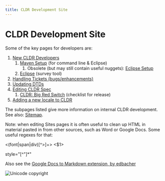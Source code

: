```yaml
---
title: CLDR Development Site
---
```


# CLDR Development Site

Some of the key pages for developers are:

1. [New CLDR Developers](https://cldr.unicode.org/development/new-cldr-developers)
    1. [Maven Setup](https://cldr.unicode.org/development/maven) (for command line & Eclipse)
        1. Obsolete (but may still contain useful nuggets): [Eclipse Setup](https://cldr.unicode.org/development/eclipse-setup)      
    2. [Eclipse](https://cldr.unicode.org/development/running-survey-tool/building-and-running-the-survey-tool-on-eclipse) (survey tool)       
2. [Handling Tickets (bugs/enhancements)](https://cldr.unicode.org/development/development-process)
3. [Updating DTDs](https://cldr.unicode.org/development/updating-dtds)
4. [Editing CLDR Spec](https://cldr.unicode.org/development/editing-cldr-spec)
    1. [CLDR: Big Red Switch](https://cldr.unicode.org/development/cldr-big-red-switch) (checklist for release)
5. [Adding a new locale to CLDR](https://cldr.unicode.org/development/adding-locales)
    

The subpages listed give more information on internal CLDR development. See also: [Sitemap](https://sites.google.com/site/cldr/system/app/pages/sitemap/hierarchy).

Note: when editing Sites pages it is often useful to clean up HTML in material pasted in from other sources, such as Word or Google Docs. Some useful regexes for that:

\<(font|span|div)\[^>\]+>         <$1>

style="\[^"\]\*"

Also see the [Google Docs to Markdown extension, by edbacher](https://workspace.google.com/marketplace/app/docs_to_markdown/700168918607)

![Unicode copyright](https://www.unicode.org/img/hb_notice.gif)